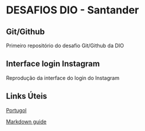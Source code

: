 # DESAFIOS DIO - Santander

## Git/Github
Primeiro repositório do desafio Git/Github da DIO

## Interface login Instagram
Reprodução da interface do login do Instagram


## Links Úteis
[Portugol](https://portugol-webstudio.cubos.io/ide)

[Markdown guide](https://www.markdownguide.org/)
